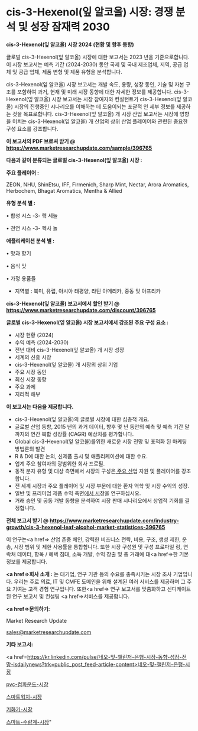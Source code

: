 # cis-3-Hexenol(잎 알코올) 시장: 경쟁 분석 및 성장 잠재력 2030

<strong>cis-3-Hexenol(잎 알코올) 시장 2024 (현황 및 향후 동향)</strong>

글로벌 cis-3-Hexenol(잎 알코올) 시장에 대한 보고서는 2023 년을 기준으로합니다.이 시장 보고서는 예측 기간 (2024-2030) 동안 국제 및 국내 제조업체, 지역, 공급 업체 및 공급 업체, 제품 변형 및 제품 유형을 분석합니다.

cis-3-Hexenol(잎 알코올) 시장 보고서는 개발 속도, 용량, 성장 동인, 기술 및 자본 구조를 포함하여 과거, 현재 및 미래 시장 동향에 대한 자세한 정보를 제공합니다. cis-3-Hexenol(잎 알코올) 시장 보고서는 시장 참여자와 컨설턴트가 cis-3-Hexenol(잎 알코올) 시장의 진행중인 시나리오를 이해하는 데 도움이되는 포괄적 인 세부 정보를 제공하는 것을 목표로합니다. cis-3-Hexenol(잎 알코올) 개 시장 산업 보고서는 시장에 영향을 미치는 cis-3-Hexenol(잎 알코올) 개 산업의 상위 산업 플레이어와 관련된 중요한 구성 요소를 강조합니다.



<strong>이 보고서의 PDF 브로셔 받기 @ <a href=https://www.marketresearchupdate.com/sample/396765>https://www.marketresearchupdate.com/sample/396765</a></strong>



<strong>다음과 같이 분류되는 글로벌 cis-3-Hexenol(잎 알코올) 시장 :</strong>



<strong>주요 플레이어 :</strong>

ZEON, NHU, ShinEtsu, IFF, Firmenich, Sharp Mint, Nectar, Arora Aromatics, Herbochem, Bhagat Aromatics, Mentha & Allied



<strong>유형 분석 별 :</strong>

• 합성 시스 -3- 헥 세놀

• 천연 시스 -3- 헥사 놀



<strong>애플리케이션 분석 별 :</strong>

• 맛과 향기

• 음식 맛

• 가정 용품들

<ul>
  <li>지역별 : 북미, 유럽, 아시아 태평양, 라틴 아메리카, 중동 및 아프리카</li>
</ul>


<strong>cis-3-Hexenol(잎 알코올) 보고서에서 할인 받기 @ <a href=https://www.marketresearchupdate.com/discount/396765>https://www.marketresearchupdate.com/discount/396765</a></strong>



<strong>글로벌 cis-3-Hexenol(잎 알코올) 시장 보고서에서 강조된 주요 구성 요소 :</strong>
<ul>
  <li>시장 현황 (2024)</li>
  <li>수익 예측 (2024-2030)</li>
  <li>전년 대비 cis-3-Hexenol(잎 알코올) 개 시장 성장</li>
  <li>세계의 신흥 시장</li>
  <li>cis-3-Hexenol(잎 알코올) 개 시장의 상위 기업</li>
  <li>주요 시장 동인</li>
  <li>최신 시장 동향</li>
  <li>주요 과제</li>
  <li>지리적 해부</li>
</ul>


<strong>이 보고서는 다음을 제공합니다.</strong>
<ul>
  <li>cis-3-Hexenol(잎 알코올)의 글로벌 시장에 대한 심층적 개요.</li>
  <li>글로벌 산업 동향, 2015 년의 과거 데이터, 향후 몇 년 동안의 예측 및 예측 기간 말까지의 연간 복합 성장률 (CAGR) 예상치를 평가합니다.</li>
  <li>Global cis-3-Hexenol(잎 알코올)를위한 새로운 시장 전망 및 표적화 된 마케팅 방법론의 발견</li>
  <li>R &amp; D에 대한 논의, 신제품 출시 및 애플리케이션에 대한 수요.</li>
  <li>업계 주요 참여자의 광범위한 회사 프로필.</li>
  <li>동적 분자 유형 및 대상 측면에서 시장의 구성은<a href=> 주요 산</a>업 자원 및 플레이어를 강조합니다.</li>
  <li>전 세계 시장과 주요 플레이어 및 시장 부문에 대한 환자 역학 및 시장 수익의 성장.</li>
  <li>일반 및 프리미엄 제품 수익 측면<a href=>에서 시</a>장을 연구하십시오.</li>
  <li>거래 승인 및 공동 개발 동향을 분석하여 시장 판매 시나리오에서 상업적 기회를 결정합니다.</li>
</ul>



<strong>전체 보고서 받기 @ <a href=https://www.marketresearchupdate.com/industry-growth/cis-3-hexenol-leaf-alcohol-market-statistices-396765>https://www.marketresearchupdate.com/industry-growth/cis-3-hexenol-leaf-alcohol-market-statistices-396765</a></strong>

이 연구는<a href=> 산업 존중</a> 체인, 강력한 비즈니스 전략, 비용, 구조, 생성 제한, 운송, 시장 범위 및 제한 사용률을 통합합니다. 또한 시장 구성원 및 구성 프로파일 링, 연락처 데이터, 항목 / 혜택 침대, 소득 개발, 수익 창출 및 총 거래에 대<a href=>한 기본 </a>정보를 제공합니다.



<strong><a href=>회사 소</a>개 :</strong>
는 대기업, 연구 기관 등의 수요를 충족시키는 시장 조사 기업입니다. 우리는 주로 의료, IT 및 CMFE 도메인을 위해 설계된 여러 서비스를 제공하며 그 주요 기여는 고객 경험 연구입니다. 또한<a href=> 연구 보</a>고서를 맞춤화하고 신디케이트 된 연구 보고서 및 컨설팅 <a href=>서비스</a>를 제공합니다.



<strong><a href=>문의하기:</a></strong>

Market Research Update

sales@marketresearchupdate.com



<strong>기타 보고서:</strong>

<a href=https://kr.linkedin.com/pulse/네오-및-챌린저-은행-시장-동향-성장-전망-isdailynews?trk=public_post_feed-article-content>네오-및-챌린저-은행-시장</a>

<a href=https://www.linkedin.com/pulse/pvc-컴파운드-시장-규모-및-성장-2023-survey-savvy-insights-360-analysis/>pvc-컴파운드-시장</a>

<a href=https://www.linkedin.com/pulse/스마트워치-시장-진입-전략-및-위험-평가2029년-analytics-avenue-adventures-24-ana-rgbff/>스마트워치-시장</a>

<a href=https://www.linkedin.com/pulse/기화기-시장-경쟁-분석-및-성장-잠재력-2029-trend-tracking-tips-360-analysis-7m1tf/>기화기-시장</a>

<a href=https://www.linkedin.com/pulse/스마트-수량계-시장-동향-및-성장-전망-trendsetters-talk-360-analysis-xco7f/>스마트-수량계-시장</a>"
